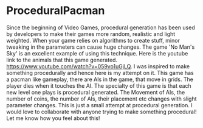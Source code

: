 # ProceduralPacman
Since the beginning of Video Games, procedural generation has been used by developers to make their games more random, realistic and light weighted. When your game relies on algorithms to create stuff, minor tweaking in the parameters can cause huge changes. The game 'No Man's Sky' is an excellent example of using this technique. Here is the youtube link to the animals that this game generated. https://www.youtube.com/watch?v=059vo1uGjLQ. I was inspired to make something procedurally and hence here is my attempt on it. This game has a pacman like gameplay, there are AIs in the game, that move in grids. The player dies when it touches the AI. The specialty of this game is that each new level one plays is procedural generated. The Movement of AIs, the number of coins, the number of AIs, their placement etc changes with slight parameter changes. This is just a small attempt at procedural generation. I would love to collaborate with anyone trying to make something procedural! Let me know how you feel about this!
